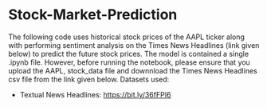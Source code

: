 # Stock-Market-Prediction

The following code uses historical stock prices of the AAPL ticker along with performing sentiment analysis on the Times News Headlines (link given below) to predict the future stock prices. The model is contained a single .ipynb file. However, before running the notebook, please ensure that you upload the AAPL, stock_data file and downnload the Times News Headlines csv file from the link given below.
Datasets used:<br>

- Textual News Headlines: https://bit.ly/36fFPI6
